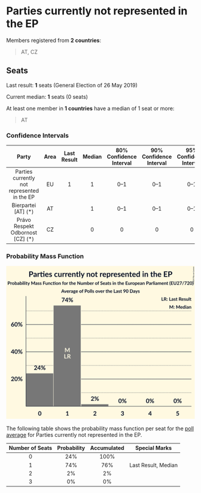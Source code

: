 # Parties currently not represented in the EP

Members registered from **2 countries**:

> AT, CZ

## Seats

Last result: **1** seats (General Election of 26 May 2019)

Current median: **1** seats (0 seats)

At least one member in **1 countries** have a median of 1 seat or more:

> AT

### Confidence Intervals

| Party | Area | Last Result | Median | 80% Confidence Interval | 90% Confidence Interval | 95% Confidence Interval | 99% Confidence Interval |
|:-----:|:----:|:-----------:|:------:|:-----------------------:|:-----------------------:|:-----------------------:|:-----------------------:|
| Parties currently not represented in the EP | EU | 1 | 1 | 0–1 | 0–1 | 0–1 | 0–2 |
| Bierpartei [AT] (*) | AT | | 1 | 0–1 | 0–1 | 0–1 | 0–2 |
| Právo Respekt Odbornost [CZ] (*) | CZ | | 0 | 0 | 0 | 0 | 0 |

### Probability Mass Function

![Graph with seats probability mass function not yet produced](average-2024-07-31-seats-pmf-partiescurrentlynotrepresentedintheep.png "Seats Probability Mass Function")

The following table shows the probability mass function per seat for the [poll average](average-2024-07-31.html) for Parties currently not represented in the EP.

| Number of Seats | Probability | Accumulated | Special Marks |
|:---------------:|:-----------:|:-----------:|:-------------:|
| 0 | 24% | 100% |  |
| 1 | 74% | 76% | Last Result, Median |
| 2 | 2% | 2% |  |
| 3 | 0% | 0% |  |


